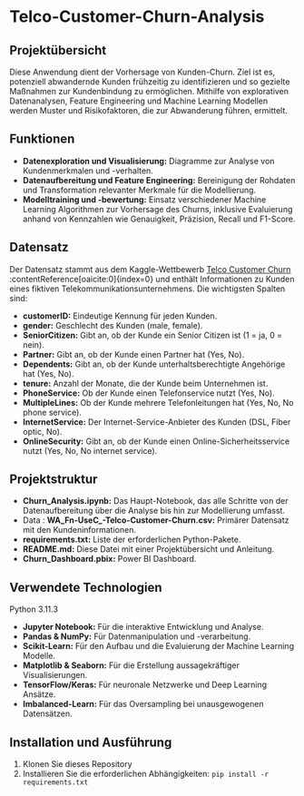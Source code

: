 # Telco-Customer-Churn-Analysis

## Projektübersicht
Diese Anwendung dient der Vorhersage von Kunden-Churn. Ziel ist es, potenziell abwandernde Kunden frühzeitig zu identifizieren und so gezielte Maßnahmen zur Kundenbindung zu ermöglichen. Mithilfe von explorativen Datenanalysen, Feature Engineering und Machine Learning Modellen werden Muster und Risikofaktoren, die zur Abwanderung führen, ermittelt.

## Funktionen
- **Datenexploration und Visualisierung:** Diagramme zur Analyse von Kundenmerkmalen und -verhalten.
- **Datenaufbereitung und Feature Engineering:** Bereinigung der Rohdaten und Transformation relevanter Merkmale für die Modellierung.
- **Modelltraining und -bewertung:** Einsatz verschiedener Machine Learning Algorithmen zur Vorhersage des Churns, inklusive Evaluierung anhand von Kennzahlen wie Genauigkeit, Präzision, Recall und F1-Score.

## Datensatz
Der Datensatz stammt aus dem Kaggle-Wettbewerb [Telco Customer Churn](https://www.kaggle.com/datasets/blastchar/telco-customer-churn) :contentReference[oaicite:0]{index=0} und enthält Informationen zu Kunden eines fiktiven Telekommunikationsunternehmens. Die wichtigsten Spalten sind:

- **customerID:** Eindeutige Kennung für jeden Kunden.
- **gender:** Geschlecht des Kunden (male, female).
- **SeniorCitizen:** Gibt an, ob der Kunde ein Senior Citizen ist (1 = ja, 0 = nein).
- **Partner:** Gibt an, ob der Kunde einen Partner hat (Yes, No).
- **Dependents:** Gibt an, ob der Kunde unterhaltsberechtigte Angehörige hat (Yes, No).
- **tenure:** Anzahl der Monate, die der Kunde beim Unternehmen ist.
- **PhoneService:** Ob der Kunde einen Telefonservice nutzt (Yes, No).
- **MultipleLines:** Ob der Kunde mehrere Telefonleitungen hat (Yes, No, No phone service).
- **InternetService:** Der Internet-Service-Anbieter des Kunden (DSL, Fiber optic, No).
- **OnlineSecurity:** Gibt an, ob der Kunde einen Online-Sicherheitsservice nutzt (Yes, No, No internet service).

## Projektstruktur
- **Churn_Analysis.ipynb:** Das Haupt-Notebook, das alle Schritte von der Datenaufbereitung über die Analyse bis hin zur Modellierung umfasst.
- Data : **WA_Fn-UseC_-Telco-Customer-Churn.csv:** Primärer Datensatz mit den Kundeninformationen.
- **requirements.txt:** Liste der erforderlichen Python-Pakete.
- **README.md:** Diese Datei mit einer Projektübersicht und Anleitung.
- **Churn_Dashboard.pbix:** Power BI Dashboard.

## Verwendete Technologien
Python 3.11.3

- **Jupyter Notebook:**  Für die interaktive Entwicklung und Analyse.
- **Pandas & NumPy:**  Für Datenmanipulation und -verarbeitung.
- **Scikit-Learn:**  Für den Aufbau und die Evaluierung der Machine Learning Modelle.
- **Matplotlib & Seaborn:**  Für die Erstellung aussagekräftiger Visualisierungen.
- **TensorFlow/Keras:**  Für neuronale Netzwerke und Deep Learning Ansätze.
- **Imbalanced-Learn:**  Für das Oversampling bei unausgewogenen Datensätzen.

## Installation und Ausführung
1. Klonen Sie dieses Repository
2. Installieren Sie die erforderlichen Abhängigkeiten: `pip install -r requirements.txt`

